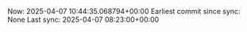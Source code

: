 Now: 2025-04-07 10:44:35.068794+00:00 Earliest commit since sync: None Last sync: 2025-04-07 08:23:00+00:00
